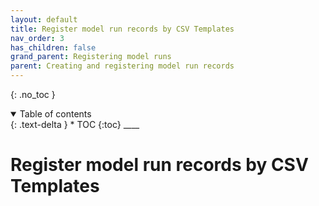 ```yaml
---
layout: default
title: Register model run records by CSV Templates
nav_order: 3
has_children: false
grand_parent: Registering model runs
parent: Creating and registering model run records
---
```


{: .no_toc }

<details  open markdown="block">
  <summary>
    Table of contents
  </summary>
{: .text-delta }
* TOC
{:toc}
____
</details>

# Register model run records by CSV Templates
